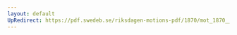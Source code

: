 ```yaml
---
layout: default
UpRedirect: https://pdf.swedeb.se/riksdagen-motions-pdf/1870/mot_1870__ak__00125/mot_1870__ak__00125_002.pdf
---
```

